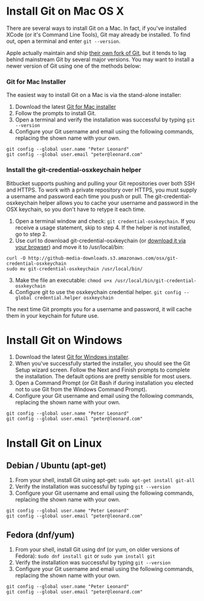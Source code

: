 # Install Git on Mac OS X
There are several ways to install Git on a Mac. In fact, if you've installed XCode (or it's Command Line Tools), Git may already be installed. To find out, open a terminal and enter `git --version`.

Apple actually maintain and ship [their own fork of Git](https://opensource.apple.com/source/Git/), but it tends to lag behind mainstream Git by several major versions. You may want to install a newer version of Git using one of the methods below:

### Git for Mac Installer
The easiest way to install Git on a Mac is via the stand-alone installer:

1. Download the latest [Git for Mac installer](https://sourceforge.net/projects/git-osx-installer/files/)
2. Follow the prompts to install Git.
3. Open a terminal and verify the installation was successful by typing `git --version`
4. Configure your Git username and email using the following commands, replacing the shown name with your own.
```
git config --global user.name "Peter Leonard"
git config --global user.email "peter@leonard.com"
```
### Install the git-credential-osxkeychain helper
Bitbucket supports pushing and pulling your Git repositories over both SSH and HTTPS. To work with a private repository over HTTPS, you must supply a username and password each time you push or pull. The git-credential-osxkeychain helper allows you to cache your username and password in the OSX keychain, so you don't have to retype it each time.

1. Open a terminal window and check: `git credential-osxkeychain`. If you receive a usage statement, skip to step 4. If the helper is not installed, go to step 2.
2. Use curl to download git-credential-osxkeychain (or [download it via your browser](http://github-media-downloads.s3.amazonaws.com/osx/git-credential-osxkeychain)) and move it to /usr/local/bin:
```
curl -O http://github-media-downloads.s3.amazonaws.com/osx/git-credential-osxkeychain
sudo mv git-credential-osxkeychain /usr/local/bin/
```
3. Make the file an executable: `chmod u+x /usr/local/bin/git-credential-osxkeychain`
4. Configure git to use the osxkeychain credential helper. `git config --global credential.helper osxkeychain`

The next time Git prompts you for a username and password, it will cache them in your keychain for future use.

# Install Git on Windows

1. Download the latest [Git for Windows installer](https://git-for-windows.github.io/).
2. When you've successfully started the installer, you should see the Git Setup wizard screen. Follow the Next and Finish prompts to complete the installation. The default options are pretty sensible for most users.
3. Open a Command Prompt (or Git Bash if during installation you elected not to use Git from the Windows Command Prompt).
4. Configure your Git username and email using the following commands, replacing the shown name with your own.
```
git config --global user.name "Peter Leonard"
git config --global user.email "peter@leonard.com"
```

# Install Git on Linux
## Debian / Ubuntu (apt-get)

1. From your shell, install Git using apt-get: `sudo apt-get install git-all`
2. Verify the installation was successful by typing `git --version`
3. Configure your Git username and email using the following commands, replacing the shown name with your own.
```
git config --global user.name "Peter Leonard"
git config --global user.email "peter@leonard.com"
```

## Fedora (dnf/yum)

1. From your shell, install Git using dnf (or yum, on older versions of Fedora): s`udo dnf install git` or `sudo yum install git`
2. Verify the installation was successful by typing `git --version`
3. Configure your Git username and email using the following commands, replacing the shown name with your own.
```
git config --global user.name "Peter Leonard"
git config --global user.email "peter@leonard.com"
```
